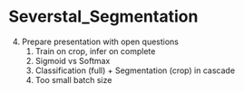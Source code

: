 # Severstal_Segmentation

4. Prepare presentation with open questions
	1. Train on crop, infer on complete
	2. Sigmoid vs Softmax
	3. Classification (full) + Segmentation (crop) in cascade
	4. Too small batch size
